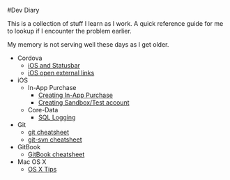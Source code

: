 #Dev Diary

This is a collection of stuff I learn as I work. A quick reference guide for me to lookup if I encounter the problem earlier. 

My memory is not serving well these days as I get older.


* Cordova
	* [iOS and Statusbar](cordova/statusbar.md)
	* [iOS open external links](cordova/external-links.md)
* iOS
    * In-App Purchase
        * [Creating In-App Purchase](ios/inapp/inapp-purchase.md)
        * [Creating Sandbox/Test account](ios/inapp/sandbox-account.md)
    * Core-Data
        * [SQL Logging](ios/coredata/coredata.md)
* Git
    * [git cheatsheet](git/git-cheatsheet.md)
    * [git-svn cheatsheet](git/git-svn.md)
* GitBook
    * [GitBook cheatsheet](gitbook/gitbook.md)
* Mac OS X
    * [OS X Tips](mac/mac.md)
